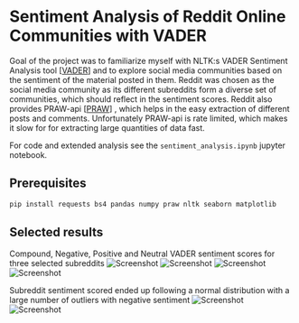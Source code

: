 # Sentiment Analysis of Reddit Online Communities with VADER

Goal of the project was to familiarize myself with NLTK:s VADER Sentiment Analysis tool
[[VADER](https://github.com/cjhutto/vaderSentiment)] 
and to explore social media communities based on the sentiment of the material posted in them.
Reddit was chosen as the social media community as its different subreddits 
form a diverse set of communities, which should reflect in the sentiment scores.
Reddit also provides PRAW-api [[PRAW](https://praw.readthedocs.io/en/latest/)]
, which helps in the easy extraction of different posts and comments. Unfortunately
PRAW-api is rate limited, which makes it slow for for extracting large quantities of
data fast. 

For code and extended analysis see the `sentiment_analysis.ipynb` jupyter notebook.

## Prerequisites

```bash
pip install requests bs4 pandas numpy praw nltk seaborn matplotlib
````

## Selected results

Compound, Negative, Positive and Neutral VADER sentiment scores for
three selected subreddits
![Screenshot](pics/Compound_sentiment_score.png)
![Screenshot](pics/Negative_sentiment_score.png)
![Screenshot](pics/Positive_sentiment_score.png)
![Screenshot](pics/Neutral_sentiment_score.png)


Subreddit sentiment scored ended up following a normal distribution with a large number of outliers with negative sentiment
![Screenshot](pics/worst_and_best.png)
![Screenshot](pics/Compound_sentiment_score_of_1000_largest_subreddits.png)




